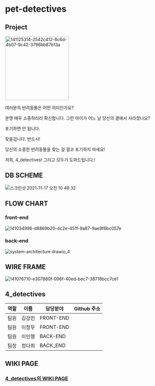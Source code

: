 # pet-detectives

##  Project

<img width="209" alt="141125314-2542c412-8c6d-4b07-9c42-3796bb87b13a" src="https://user-images.githubusercontent.com/83863101/142361753-9d8d3e14-36fa-4deb-b2d4-985b6d921a74.png">

여러분의 반려동물은 어떤 의미인가요?

분명 매우 소중하리라 확신합니다. 그런 아이가 어느 날 당신의 곁에서 사라졌나요? 

포기하면 안 됩니다.

찾을겁니다. 반드시!

당신의 소중한 반려동물을 찾는 걸 결코 포기하지 마세요!

저희, 4_detectives! 그리고 모두가 도와드립니다.!



## DB SCHEME
![스크린샷 2021-11-17 오전 10 49 32](https://user-images.githubusercontent.com/83863101/142362448-683e638f-eabf-4bdb-a483-e5dfd97f9b04.png)


## FLOW CHART
### front-end
![141034996-d8869b20-4c2e-451f-9a87-9ae9f6bc057e](https://user-images.githubusercontent.com/83863101/142362948-5173a6ee-3c30-4f74-83fc-bef04fe7667b.png)

### back-end
![system-architecture drawio_4](https://user-images.githubusercontent.com/83863101/142362493-58400324-35ea-41cb-bf99-8b9b422f9995.png)


## WIRE FRAME
![141076710-e307880f-096f-40ed-bec7-38718bcc7ce1](https://user-images.githubusercontent.com/83863101/142362581-1df834fd-0b38-4b01-8b74-084e0317db98.jpeg)

## 4_detectives

역할 | 이름 | 담당분야 | Github 주소
--- | --- | ------ | ---------
팀원 | 김강민 | FRONT-END | 
팀원 | 이창무 | FRONT-END | 
팀원 | 이인행 | BACK-END | 
팀장 | 정다희 | BACK_END | 

## WIKI PAGE
### [4_detectives의 WIKI PAGE](https://github.com/codestates/pet-detectives/wiki)
